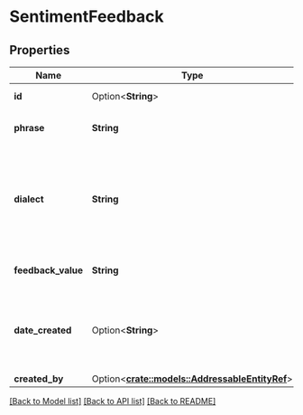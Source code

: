 # SentimentFeedback

## Properties

Name | Type | Description | Notes
------------ | ------------- | ------------- | -------------
**id** | Option<**String**> | The globally unique identifier for the object. | [optional][readonly]
**phrase** | **String** | The phrase for which sentiment feedback is provided | 
**dialect** | **String** | The dialect for the given phrase, dialect format is {language}-{country} where language follows ISO 639-1 standard and country follows ISO 3166-1 alpha 2 standard | 
**feedback_value** | **String** | The sentiment feedback value for the given phrase | 
**date_created** | Option<**String**> | The Timestamp when sentiment feedback created. Date time is represented as an ISO-8601 string. For example: yyyy-MM-ddTHH:mm:ss[.mmm]Z | [optional][readonly]
**created_by** | Option<[**crate::models::AddressableEntityRef**](AddressableEntityRef.md)> |  | [optional]

[[Back to Model list]](../README.md#documentation-for-models) [[Back to API list]](../README.md#documentation-for-api-endpoints) [[Back to README]](../README.md)



